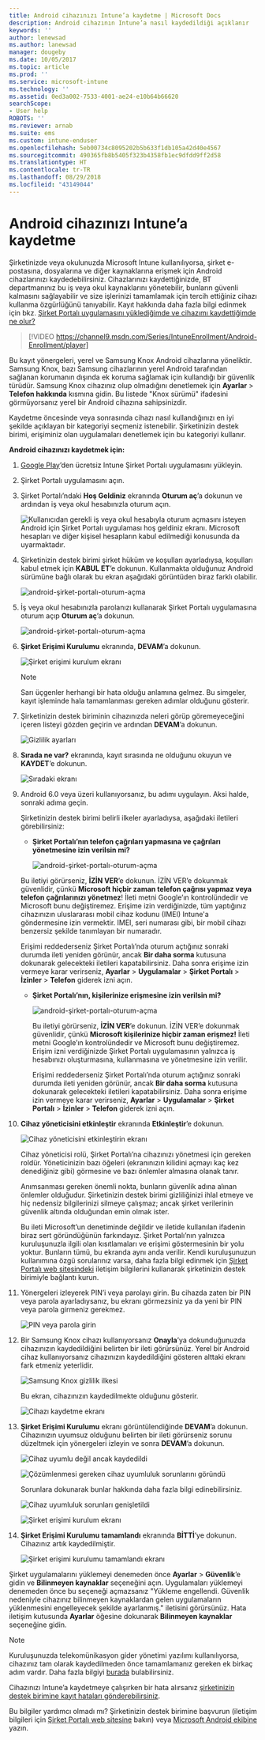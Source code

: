 ```yaml
---
title: Android cihazınızı Intune’a kaydetme | Microsoft Docs
description: Android cihazının Intune’a nasıl kaydedildiği açıklanır
keywords: ''
author: lenewsad
ms.author: lanewsad
manager: dougeby
ms.date: 10/05/2017
ms.topic: article
ms.prod: ''
ms.service: microsoft-intune
ms.technology: ''
ms.assetid: 0ed3a002-7533-4001-ae24-e10b64b66620
searchScope:
- User help
ROBOTS: ''
ms.reviewer: arnab
ms.suite: ems
ms.custom: intune-enduser
ms.openlocfilehash: 5eb00734c8095202b5b633f1db105a42d40e4567
ms.sourcegitcommit: 490365fb8b5405f323b4358fb1ec9dfdd9ff2d58
ms.translationtype: HT
ms.contentlocale: tr-TR
ms.lasthandoff: 08/29/2018
ms.locfileid: "43149044"
---
```

# <a name="enroll-your-android-device-in-intune"></a>Android cihazınızı Intune’a kaydetme

Şirketinizde veya okulunuzda Microsoft Intune kullanılıyorsa, şirket e-postasına, dosyalarına ve diğer kaynaklarına erişmek için Android cihazlarınızı kaydedebilirsiniz. Cihazlarınızı kaydettiğinizde, BT departmanınız bu iş veya okul kaynaklarını yönetebilir, bunların güvenli kalmasını sağlayabilir ve size işlerinizi tamamlamak için tercih ettiğiniz cihazı kullanma özgürlüğünü tanıyabilir. Kayıt hakkında daha fazla bilgi edinmek için bkz. [Şirket Portalı uygulamasını yüklediğimde ve cihazımı kaydettiğimde ne olur?](what-happens-if-you-install-the-Company-Portal-app-and-enroll-your-device-in-intune-android.md)

> [!VIDEO https://channel9.msdn.com/Series/IntuneEnrollment/Android-Enrollment/player]

Bu kayıt yönergeleri, yerel ve Samsung Knox Android cihazlarına yöneliktir. Samsung Knox, bazı Samsung cihazlarının yerel Android tarafından sağlanan korumanın dışında ek koruma sağlamak için kullandığı bir güvenlik türüdür. Samsung Knox cihazınız olup olmadığını denetlemek için **Ayarlar** > **Telefon hakkında** kısmına gidin. Bu listede "Knox sürümü" ifadesini görmüyorsanız yerel bir Android cihazına sahipsinizdir.

Kaydetme öncesinde veya sonrasında cihazı nasıl kullandığınızı en iyi şekilde açıklayan bir kategoriyi seçmeniz istenebilir. Şirketinizin destek birimi, erişiminiz olan uygulamaları denetlemek için bu kategoriyi kullanır.

**Android cihazınızı kaydetmek için:**

1. [Google Play](http://play.google.com/store/apps/details?id=com.microsoft.windowsintune.companyportal)’den ücretsiz Intune Şirket Portalı uygulamasını yükleyin.

2. Şirket Portalı uygulamasını açın.

3. Şirket Portalı’ndaki **Hoş Geldiniz** ekranında **Oturum aç**’a dokunun ve ardından iş veya okul hesabınızla oturum açın.

   ![Kullanıcıdan gerekli iş veya okul hesabıyla oturum açmasını isteyen Android için Şirket Portalı uygulaması hoş geldiniz ekranı. Microsoft hesapları ve diğer kişisel hesapların kabul edilmediği konusunda da uyarmaktadır.](./media/and-enroll-0-welcome-screen.png)   

4. Şirketinizin destek birimi şirket hüküm ve koşulları ayarladıysa, koşulları kabul etmek için **KABUL ET**’e dokunun. Kullanmakta olduğunuz Android sürümüne bağlı olarak bu ekran aşağıdaki görüntüden biraz farklı olabilir.

   ![android-şirket-portalı-oturum-açma](./media/and-enroll-3-accept-terms.png)

5. İş veya okul hesabınızla parolanızı kullanarak Şirket Portalı uygulamasına oturum açıp **Oturum aç**’a dokunun.

   ![android-şirket-portalı-oturum-açma](./media/and-enroll-2-cp-sign-in.png)

6. **Şirket Erişimi Kurulumu** ekranında, **DEVAM**’a dokunun.

   ![Şirket erişimi kurulum ekranı](/intune/media/android_cp_enroll_01_1709_new.png)

   > [!NOTE]
   > Sarı üçgenler herhangi bir hata olduğu anlamına gelmez. Bu simgeler, kayıt işleminde hala tamamlanması gereken adımlar olduğunu gösterir.

7. Şirketinizin destek biriminin cihazınızda neleri görüp göremeyeceğini içeren listeyi gözden geçirin ve ardından **DEVAM**’a dokunun.

   ![Gizlilik ayarları](/intune/media/android_cp_enroll_02_after_1710.png)

8. **Sırada ne var?** ekranında, kayıt sırasında ne olduğunu okuyun ve **KAYDET**’e dokunun.

   ![Sıradaki ekranı](/intune/media/android_cp_enroll_03_after_1710.png)

9. Android 6.0 veya üzeri kullanıyorsanız, bu adımı uygulayın. Aksi halde, sonraki adıma geçin.

   Şirketinizin destek birimi belirli ilkeler ayarladıysa, aşağıdaki iletileri görebilirsiniz:
   - **Şirket Portalı’nın telefon çağrıları yapmasına ve çağrıları yönetmesine izin verilsin mi?**

     ![android-şirket-portalı-oturum-açma](./media/and-enroll-3a-allow-phone-access.png)

   Bu iletiyi görürseniz, **İZİN VER**’e dokunun. İZİN VER’e dokunmak güvenlidir, çünkü **Microsoft hiçbir zaman telefon çağrısı yapmaz veya telefon çağrılarınızı yönetmez**! İleti metni Google’ın kontrolündedir ve Microsoft bunu değiştiremez. Erişime izin verdiğinizde, tüm yaptığınız cihazınızın uluslararası mobil cihaz kodunu (IMEI) Intune'a göndermesine izin vermektir. IMEI, seri numarası gibi, bir mobil cihazı benzersiz şekilde tanımlayan bir numaradır.

   Erişimi reddederseniz Şirket Portalı’nda oturum açtığınız sonraki durumda ileti yeniden görünür, ancak **Bir daha sorma** kutusuna dokunarak gelecekteki iletileri kapatabilirsiniz. Daha sonra erişime izin vermeye karar verirseniz, **Ayarlar** &gt; **Uygulamalar** &gt; **Şirket Portalı** &gt; **İzinler** &gt; **Telefon** giderek izni açın.

   - **Şirket Portalı’nın, kişilerinize erişmesine izin verilsin mi?**

     ![android-şirket-portalı-oturum-açma](./media/and-enroll-3b-allow-contacts-access.png)

     Bu iletiyi görürseniz, **İZİN VER**’e dokunun. İZİN VER’e dokunmak güvenlidir, çünkü **Microsoft kişilerinize hiçbir zaman erişmez!** İleti metni Google’ın kontrolündedir ve Microsoft bunu değiştiremez. Erişim izni verdiğinizde Şirket Portalı uygulamasının yalnızca iş hesabınızı oluşturmasına, kullanmasına ve yönetmesine izin verilir.

     Erişimi reddederseniz Şirket Portalı’nda oturum açtığınız sonraki durumda ileti yeniden görünür, ancak **Bir daha sorma** kutusuna dokunarak gelecekteki iletileri kapatabilirsiniz. Daha sonra erişime izin vermeye karar verirseniz, **Ayarlar** &gt; **Uygulamalar** &gt; **Şirket Portalı** &gt; **İzinler** &gt; **Telefon** giderek izni açın.

10. **Cihaz yöneticisini etkinleştir** ekranında **Etkinleştir**’e dokunun.

    ![Cihaz yöneticisini etkinleştirin ekranı](./media/and-enroll-5-activate.png)

    Cihaz yöneticisi rolü, Şirket Portalı’na cihazınızı yönetmesi için gereken roldür. Yöneticinizin bazı öğeleri (ekranınızın kilidini açmayı kaç kez denediğiniz gibi) görmesine ve bazı önlemler almasına olanak tanır.

    Anımsanması gereken önemli nokta, bunların güvenlik adına alınan önlemler olduğudur. Şirketinizin destek birimi gizliliğinizi ihlal etmeye ve hiç nedensiz bilgilerinizi silmeye çalışmaz; ancak şirket verilerinin güvenlik altında olduğundan emin olmak ister.

    Bu ileti Microsoft’un denetiminde değildir ve iletide kullanılan ifadenin biraz sert göründüğünün farkındayız. Şirket Portalı’nın yalnızca kuruluşunuzla ilgili olan kısıtlamaları ve erişimi göstermesinin bir yolu yoktur. Bunların tümü, bu ekranda aynı anda verilir. Kendi kuruluşunuzun kullanımına özgü sorularınız varsa, daha fazla bilgi edinmek için [Şirket Portalı web sitesindeki](https://go.microsoft.com/fwlink/?linkid=2010980) iletişim bilgilerini kullanarak şirketinizin destek birimiyle bağlantı kurun.

11. Yönergeleri izleyerek PIN’i veya parolayı girin. Bu cihazda zaten bir PIN veya parola ayarladıysanız, bu ekranı görmezsiniz ya da yeni bir PIN veya parola girmeniz gerekmez.

    ![PIN veya parola girin](./media/and-enroll-6-PIN-native.png)

12. Bir Samsung Knox cihazı kullanıyorsanız **Onayla**’ya dokunduğunuzda cihazınızın kaydedildiğini belirten bir ileti görürsünüz. Yerel bir Android cihaz kullanıyorsanız cihazınızın kaydedildiğini gösteren alttaki ekranı fark etmeniz yeterlidir.

    ![Samsung Knox gizlilik ilkesi](./media/and-enroll-7-knox-privacy-policy.png)

    Bu ekran, cihazınızın kaydedilmekte olduğunu gösterir.

    ![Cihazı kaydetme ekranı](./media/and-enroll-8-device-enrolling.png)

13. **Şirket Erişimi Kurulumu** ekranı görüntülendiğinde **DEVAM**’a dokunun. Cihazınızın uyumsuz olduğunu belirten bir ileti görürseniz sorunu düzeltmek için yönergeleri izleyin ve sonra **DEVAM**’a dokunun.

    ![Cihaz uyumlu değil ancak kaydedildi](/intune/media/android_cp_enroll_05_post_1709.png)

    ![Çözümlenmesi gereken cihaz uyumluluk sorunlarını göründü](/intune/media/android_cp_enroll_03_post_1709.png)

    Sorunlara dokunarak bunlar hakkında daha fazla bilgi edinebilirsiniz.

    ![Cihaz uyumluluk sorunları genişletildi](/intune/media/android_cp_enroll_04_post_1709.png)

    ![Şirket erişimi kurulum ekranı](./media/and-enroll-9d-comp-access-setup.png)  

14. **Şirket Erişimi Kurulumu tamamlandı** ekranında **BİTTİ**’ye dokunun. Cihazınız artık kaydedilmiştir.

    ![Şirket erişimi kurulumu tamamlandı ekranı](./media/and-enroll-10-comp-access-setup-complete.png)

Şirket uygulamalarını yüklemeyi denemeden önce **Ayarlar** &gt; **Güvenlik**’e gidin ve **Bilinmeyen kaynaklar** seçeneğini açın. Uygulamaları yüklemeyi denemeden önce bu seçeneği açmazsanız "Yükleme engellendi. Güvenlik nedeniyle cihazınız bilinmeyen kaynaklardan gelen uygulamaların yüklenmesini engelleyecek şekilde ayarlanmış." iletisini görürsünüz. Hata iletişim kutusunda **Ayarlar** öğesine dokunarak **Bilinmeyen kaynaklar** seçeneğine gidin.

> [!Note]
> Kuruluşunuzda telekomünikasyon gider yönetimi yazılımı kullanılıyorsa, cihazınız tam olarak kaydedilmeden önce tamamlamanız gereken ek birkaç adım vardır. Daha fazla bilgiyi [burada](enroll-your-device-with-telecom-expense-management-android.md) bulabilirsiniz.

Cihazınızı Intune’a kaydetmeye çalışırken bir hata alırsanız [şirketinizin destek birimine kayıt hataları gönderebilirsiniz](send-enrollment-errors-to-your-it-admin-android.md).

Bu bilgiler yardımcı olmadı mı? Şirketinizin destek birimine başvurun (iletişim bilgileri için [Şirket Portalı web sitesine](https://go.microsoft.com/fwlink/?linkid=2010980) bakın) veya <a href="mailto:wintunedroidfbk@microsoft.com?subject=I'm having trouble with enrolling my Android device&body=Describe the issue you're experiencing here.">Microsoft Android ekibine</a> yazın.
